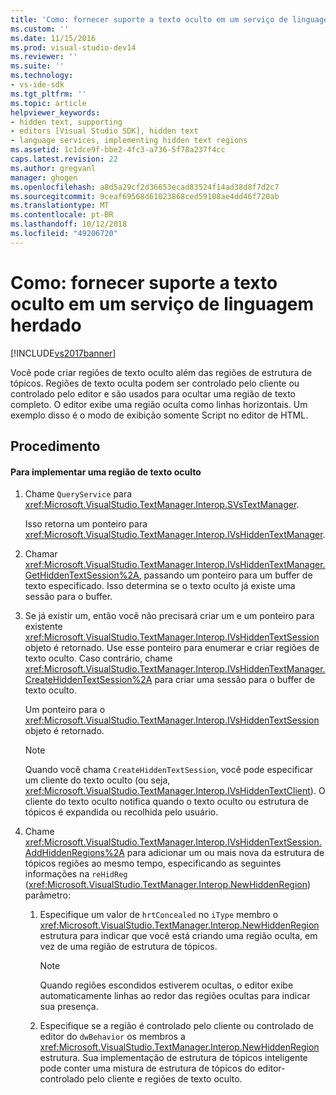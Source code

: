```yaml
---
title: 'Como: fornecer suporte a texto oculto em um serviço de linguagem herdado | Microsoft Docs'
ms.custom: ''
ms.date: 11/15/2016
ms.prod: visual-studio-dev14
ms.reviewer: ''
ms.suite: ''
ms.technology:
- vs-ide-sdk
ms.tgt_pltfrm: ''
ms.topic: article
helpviewer_keywords:
- hidden text, supporting
- editors [Visual Studio SDK], hidden text
- language services, implementing hidden text regions
ms.assetid: 1c1dce9f-bbe2-4fc3-a736-5f78a237f4cc
caps.latest.revision: 22
ms.author: gregvanl
manager: ghogen
ms.openlocfilehash: a8d5a29cf2d36653ecad83524f14ad38d8f7d2c7
ms.sourcegitcommit: 9ceaf69568d61023868ced59108ae4dd46f720ab
ms.translationtype: MT
ms.contentlocale: pt-BR
ms.lasthandoff: 10/12/2018
ms.locfileid: "49206720"
---
```

# <a name="how-to-provide-hidden-text-support-in-a-legacy-language-service"></a>Como: fornecer suporte a texto oculto em um serviço de linguagem herdado
[!INCLUDE[vs2017banner](../../includes/vs2017banner.md)]

Você pode criar regiões de texto oculto além das regiões de estrutura de tópicos. Regiões de texto oculta podem ser controlado pelo cliente ou controlado pelo editor e são usados para ocultar uma região de texto completo. O editor exibe uma região oculta como linhas horizontais. Um exemplo disso é o modo de exibição somente Script no editor de HTML.  
  
## <a name="procedure"></a>Procedimento  
  
#### <a name="to-implement-a-hidden-text-region"></a>Para implementar uma região de texto oculto  
  
1.  Chame `QueryService` para <xref:Microsoft.VisualStudio.TextManager.Interop.SVsTextManager>.  
  
     Isso retorna um ponteiro para <xref:Microsoft.VisualStudio.TextManager.Interop.IVsHiddenTextManager>.  
  
2.  Chamar <xref:Microsoft.VisualStudio.TextManager.Interop.IVsHiddenTextManager.GetHiddenTextSession%2A>, passando um ponteiro para um buffer de texto especificado. Isso determina se o texto oculto já existe uma sessão para o buffer.  
  
3.  Se já existir um, então você não precisará criar um e um ponteiro para existente <xref:Microsoft.VisualStudio.TextManager.Interop.IVsHiddenTextSession> objeto é retornado. Use esse ponteiro para enumerar e criar regiões de texto oculto. Caso contrário, chame <xref:Microsoft.VisualStudio.TextManager.Interop.IVsHiddenTextManager.CreateHiddenTextSession%2A> para criar uma sessão para o buffer de texto oculto.  
  
     Um ponteiro para o <xref:Microsoft.VisualStudio.TextManager.Interop.IVsHiddenTextSession> objeto é retornado.  
  
    > [!NOTE]
    >  Quando você chama `CreateHiddenTextSession`, você pode especificar um cliente do texto oculto (ou seja, <xref:Microsoft.VisualStudio.TextManager.Interop.IVsHiddenTextClient>). O cliente do texto oculto notifica quando o texto oculto ou estrutura de tópicos é expandida ou recolhida pelo usuário.  
  
4.  Chame <xref:Microsoft.VisualStudio.TextManager.Interop.IVsHiddenTextSession.AddHiddenRegions%2A> para adicionar um ou mais nova da estrutura de tópicos regiões ao mesmo tempo, especificando as seguintes informações na `reHidReg` (<xref:Microsoft.VisualStudio.TextManager.Interop.NewHiddenRegion>) parâmetro:  
  
    1.  Especifique um valor de `hrtConcealed` no `iType` membro o <xref:Microsoft.VisualStudio.TextManager.Interop.NewHiddenRegion> estrutura para indicar que você está criando uma região oculta, em vez de uma região de estrutura de tópicos.  
  
        > [!NOTE]
        >  Quando regiões escondidos estiverem ocultas, o editor exibe automaticamente linhas ao redor das regiões ocultas para indicar sua presença.  
  
    2.  Especifique se a região é controlado pelo cliente ou controlado de editor do `dwBehavior` os membros a <xref:Microsoft.VisualStudio.TextManager.Interop.NewHiddenRegion> estrutura. Sua implementação de estrutura de tópicos inteligente pode conter uma mistura de estrutura de tópicos do editor-controlado pelo cliente e regiões de texto oculto.

